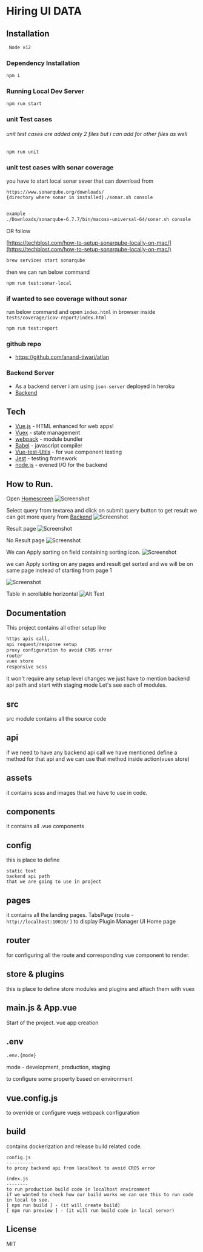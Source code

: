 # Hiring UI DATA

## Installation

```bash
 Node v12
```

### Dependency Installation

```bash
npm i
```

### Running Local Dev Server

```bash
npm run start
```

### unit Test cases

###### unit test cases are added only 2 files but i can add for other files as well

```bash
npm run unit
```

### unit test cases with sonar coverage

you have to start local sonar sever that can download from

```bash
https://www.sonarqube.org/downloads/
{directory where sonar in installed}./sonar.sh console


example -
./Downloads/sonarqube-6.7.7/bin/macosx-universal-64/sonar.sh console
```

OR follow

[https://techblost.com/how-to-setup-sonarqube-locally-on-mac/](https://techblost.com/how-to-setup-sonarqube-locally-on-mac/)

```bash
brew services start sonarqube
```

then we can run below command

```bash
npm run test:sonar-local
```

### if wanted to see coverage without sonar

run below command and open `index.html` in browser inside `tests/coverage/icov-report/index.html`

```bash
npm run test:report
```

### github repo

- https://github.com/anand-tiwari/atlan

### Backend Server

- As a backend server i am using `json-server` deployed in heroku
- [Backend](https://faker-server.herokuapp.com/sql)

## Tech

- [Vue.js](https://v3.vuejs.org/) - HTML enhanced for web apps!
- [Vuex](https://vuex.vuejs.org/) - state management
- [webpack](https://webpack.js.org/) - module bundler
- [Babel](https://babeljs.io/) - javascript compiler
- [Vue-test-Utils](https://vue-test-utils.vuejs.org/) - for vue component testing
- [Jest](https://jestjs.io/) - testing framework
- [node.js](https://nodejs.org/en/) - evened I/O for the backend

## How to Run.

Open [Homescreen](https://atlan-ui.netlify.app/)
![Screenshot](screenshot/homescreen.png)

Select query from textarea and click on submit query button to get result
we can get more query from [Backend](https://faker-server.herokuapp.com/sql)
![Screenshot](screenshot/select_and_click_submit_query.png)

Result page
![Screenshot](screenshot/result_page.png)

No Result page
![Screenshot](screenshot/no_result_page.png)

We can Apply sorting on field containing sorting icon.
![Screenshot](screenshot/sort_filter_on_field.png)

we can Apply sorting on any pages and result get sorted and we will be on same page instead of starting from page 1

![Screenshot](screenshot/sort_on_next_page.png)

Table in scrollable horizontal
![Alt Text](screenshot/scroll_table_area.gif)

## Documentation

This project contains all other setup like

```bash
https apis call,
api request/response setup
proxy configuration to avoid CROS error
router
vuex store
responsive scss
```

it won't require any setup level changes we just have to mention backend api path and start with staging mode
Let's see each of modules.

## src

src module contains all the source code

## api

if we need to have any backend api call we have mentioned define a method for that api
and we can use that method inside action(vuex store)

## assets

it contains scss and images that we have to use in code.

## components

it contains all .vue components

## config

this is place to define

    static text
    backend api path
    that we are going to use in project

## pages

it contains all the landing pages.
TabsPage (route - `http://localhost:10010/` ) to display Plugin Manager UI Home page

## router

for configuring all the route and corresponding vue component to render.

## store & plugins

this is place to define store modules and plugins and attach them with vuex

## main.js & App.vue

Start of the project. vue app creation

## .env

```bash
.env.{mode}
```

mode - development, production, staging

to configure some property based on environment

## vue.config.js

to override or configure vuejs webpack configuration

## build

contains dockerization and release build related code.

    config.js
    ----------
    to proxy backend api from localhost to avoid CROS error

    index.js
    --------
    to run production build code in localhost environment
    if we wanted to check how our build works we can use this to run code in local to see.
    [ npm run build ] - (it will create build)
    [ npm run preview ] - (it will run build code in local server)

## License

MIT
